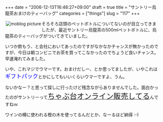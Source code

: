 +++
date = "2006-12-13T16:48:27+09:00"
draft = true
title = "サントリー烏龍茶おまけのティーバッグ"
categories = ["things"]
slug = "117"
+++

<a rel="lightbox" href="https://keruru.net/images/457fb04ac2cca-img014.jpg"><img vspace="2" hspace="2" border="0" align="left" alt="moblog picture" title="moblogPicture" src="https://keruru.net/images/457fb04ac2cca-thumb_img014.jpg" /></a>
<!-- bodytext -->
そろそろ店頭のペットボトルについてないのが目立ってきましたが、最近サントリー烏龍茶の500mlペットボトルに、烏龍茶のティーバッグがついてきていました。

いつか飲もう、と会社においてあったのですがなかなかチャンスが無かったのですが、今日は朝コンビニでお茶を買ってこなかったのでちょうど良いチャンス。早速淹れてみました。

いや、これマジでウマーです。おまけだしー、とか思ってましたが、いやこれは<font size="+1" color="blue">ギフトパック</font>とかにしてもいいくらいウマーですよ、うん。

ないかなー？と思って探しに行ったけど残念ながらありませんでした。面白かったのがサントリーって<a href="http://www.suntory.co.jp/taru/wakagu/chabudai_maru.html"><font size="+2">ちゃぶ台オンライン販売してる</font></a>んですねｗ

<!-- bodytext end -->

ワインの樽に使われる樫の木を使ってるんだとか、なーるほど納得 :-)
